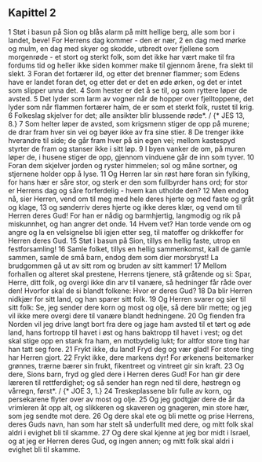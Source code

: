## Kapittel 2

1 Støt i basun på Sion og blås alarm på mitt hellige berg, alle som bor i landet, beve! For Herrens dag kommer - den er nær,
2 en dag med mørke og mulm, en dag med skyer og skodde, utbredt over fjellene som morgenrøde - et stort og sterkt folk, som det ikke har vært make til fra fordums tid og heller ikke siden kommer make til gjennom årene, fra slekt til slekt.
3 Foran det fortærer ild, og etter det brenner flammer; som Edens have er landet foran det, og etter det er det en øde ørken, og det er intet som slipper unna det.
4 Som hester er det å se til, og som ryttere løper de avsted.
5 Det lyder som larm av vogner når de hopper over fjelltoppene, det lyder som når flammen fortærer halm, de er som et sterkt folk, rustet til krig.
6 Folkeslag skjelver for det; alle ansikter blir blussende røde*. / {* JES 13, 8.}
7 Som helter løper de avsted, som krigsmenn stiger de opp på murene; de drar fram hver sin vei og bøyer ikke av fra sine stier.
8 De trenger ikke hverandre til side; de går fram hver på sin egen vei; mellom kastespyd styrter de fram og stanser ikke i sitt løp.
9 I byen vanker de om, på muren løper de, i husene stiger de opp, gjennom vinduene går de inn som tyver.
10 Foran dem skjelver jorden og ryster himmelen; sol og måne sortner, og stjernene holder opp å lyse.
11 Og Herren lar sin røst høre foran sin fylking, for hans hær er såre stor, og sterk er den som fullbyrder hans ord; for stor er Herrens dag og såre forferdelig - hvem kan utholde den?
12 Men endog nå, sier Herren, vend om til meg med hele deres hjerte og med faste og gråt og klage,
13 og sønderriv deres hjerte og ikke deres klær, og vend om til Herren deres Gud! For han er nådig og barmhjertig, langmodig og rik på miskunnhet, og han angrer det onde.
14 Hvem vet? Han torde vende om og angre og la en velsignelse bli igjen etter seg, til matoffer og drikkoffer for Herren deres Gud.
15 Støt i basun på Sion, tillys en hellig faste, utrop en festforsamling!
16 Samle folket, tillys en hellig sammenkomst, kall de gamle sammen, samle de små barn, endog dem som dier morsbryst! La brudgommen gå ut av sitt rom og bruden av sitt kammer!
17 Mellom forhallen og alteret skal prestene, Herrens tjenere, stå gråtende og si: Spar, Herre, ditt folk, og overgi ikke din arv til vanære, så hedninger får råde over den! Hvorfor skal de si blandt folkene: Hvor er deres Gud?
18 Da blir Herren nidkjær for sitt land, og han sparer sitt folk.
19 Og Herren svarer og sier til sitt folk: Se, jeg sender dere korn og most og olje, så dere blir mette; og jeg vil ikke mere overgi dere til vanære blandt hedningene.
20 Og fienden fra Norden vil jeg drive langt bort fra dere og jage ham avsted til et tørt og øde land, hans fortropp til havet i øst og hans baktropp til havet i vest; og det skal stige opp en stank fra ham, en motbydelig lukt; for altfor store ting har han tatt seg fore.
21 Frykt ikke, du land! Fryd deg og vær glad! For store ting har Herren gjort.
22 Frykt ikke, dere markens dyr! For ørkenens beitemarker grønnes, trærne bærer sin frukt, fikentreet og vintreet gir sin kraft.
23 Og dere, Sions barn, fryd og gled dere i Herren deres Gud! For han gir dere læreren til rettferdighet; og så sender han regn ned til dere, høstregn og vårregn, først*. / {* JOE 3, 1.}
24 Treskeplassene blir fulle av korn, og persekarene flyter over av most og olje.
25 Og jeg godtgjør dere de år da vrimleren åt opp alt, og slikkeren og skaveren og gnageren, min store hær, som jeg sendte mot dere.
26 Og dere skal ete og bli mette og prise Herrens, deres Guds navn, han som har stelt så underfullt med dere, og mitt folk skal aldri i evighet bli til skamme.
27 Og dere skal kjenne at jeg bor midt i Israel, og at jeg er Herren deres Gud, og ingen annen; og mitt folk skal aldri i evighet bli til skamme.
